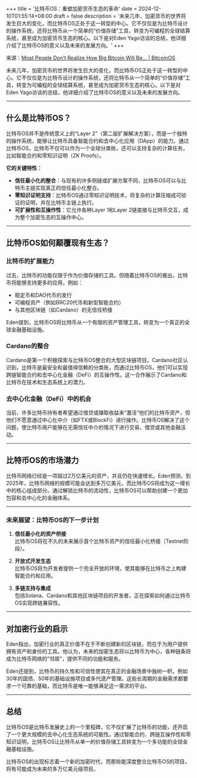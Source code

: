 +++
title = '比特币OS：重塑加密货币生态的革命'
date = 2024-12-10T01:55:14+08:00
draft = false
description = '未来几年，加密货币的世界将发生巨大的变化，而比特币OS正处于这一转型的中心。它不仅仅是为比特币设计的操作系统，还将比特币从一个简单的“价值存储”工具，转变为可编程的全球结算系统，甚至成为加密货币生态的核心。以下是对Eden Yago访谈的总结，他详细介绍了比特币OS的意义以及未来的发展方向。'
+++

来源：[Most People Don’t Realize How Big Bitcoin Will Be… | BitcoinOS](https://www.youtube.com/watch?v=VSIgYei-IUk)

未来几年，加密货币的世界将发生巨大的变化，而比特币OS正处于这一转型的中心。它不仅仅是为比特币设计的操作系统，还将比特币从一个简单的“价值存储”工具，转变为可编程的全球结算系统，甚至成为加密货币生态的核心。以下是对Eden Yago访谈的总结，他详细介绍了比特币OS的意义以及未来的发展方向。

---

## 什么是比特币OS？

比特币OS并不是传统意义上的“Layer 2”（第二层扩展解决方案），而是一个独特的操作系统，能够让比特币具备智能合约和去中心化应用（DApp）的能力。通过比特币OS，比特币不仅可以作为一个全球分类账，还可以支持复杂的计算任务，比如智能合约和零知识证明（ZK Proofs）。

**它的关键特性：**
- **信任最小化的整合**：与现有的许多侧链或扩展方案不同，比特币OS可以与比特币主链实现真正的信任最小化整合。
- **零知识证明支持**：比特币OS通过零知识证明技术，将复杂的计算压缩成可验证的证明，并在比特币主链上执行。
- **可扩展性和互操作性**：它允许各种Layer 1和Layer 2链直接与比特币交互，成为整个加密生态的互操作中心。

---

## 比特币OS如何颠覆现有生态？

### **比特币的扩展能力**

过去，比特币的功能仅限于作为价值存储的工具。但随着比特币OS的推出，比特币将能够支持更多的应用，例如：

- 稳定币和DAO代币的发行
- 可编程资产（例如BRC20代币和新型智能合约）
- 与其他区块链（如Cardano）的无信任桥接

Eden提到，比特币OS将比特币从一个有限的资产管理工具，转变为一个真正的全球金融基础设施。

### **Cardano的整合**

Cardano是第一个积极探索与比特币OS整合的大型区块链项目。Cardano社区认识到，比特币是最安全和最值得信赖的分类账，而通过比特币OS，他们可以实现跨链智能合约和去中心化金融（DeFi）的互操作性。这一合作展示了Cardano和比特币在技术和生态系统上的潜力。

### **去中心化金融（DeFi）中的机会**
当前，许多比特币持有者希望通过借贷或赚取收益来“激活”他们的比特币资产，但他们不愿意通过中心化中介（如FTX或BlockFi）进行操作。比特币OS解决了这个问题，使比特币用户能够在无需信任中介的情况下进行交易、借贷或其他金融活动。

---

## 比特币OS的市场潜力

比特币网络已经是一项超过2万亿美元的资产，并且仍在快速增长。Eden预测，到2025年，比特币网络的规模可能会达到多万亿美元，而比特币OS将成为这一增长中的核心组成部分。通过解锁比特币的流动性，比特币OS可以帮助创建一个更加包容和去中心化的金融体系。

---

### **未来展望：比特币OS的下一步计划**

1. **信任最小化的资产桥接**  
   比特币OS将在不久的未来展示首个比特币资产的信任最小化桥接（Testnet阶段）。

2. **开放式开发生态**  
   比特币OS将为开发者提供一个完全开放的环境，使其能够在比特币之上构建智能合约和应用。

3. **多链支持与集成**  
   包括Solana、Cardano和其他区块链项目的开发者，正在探索如何通过比特币OS实现跨链兼容性。

---

## 对加密行业的启示

Eden指出，加密行业的真正价值不在于不断创建新的区块链，而在于为用户提供拥有资产和身份的工具。他认为，未来的加密生态将以比特币为中心，各种链条将成为比特币网络的“邻居”，提供不同的功能和服务。

Eden还提到，比特币的持久性和可信性使其在真正的金融场景中独树一帜，例如30年的国债、50年的基础设施项目或多代遗产管理。这些长周期的金融需求都要求一个可靠的基础，而比特币是唯一能够满足这一需求的平台。

---

## 总结

比特币OS是比特币发展史上的一个里程碑，它不仅扩展了比特币的功能，还开启了一个更大规模的去中心化生态系统的可能性。通过智能合约、跨链互操作性和零知识证明，比特币OS让比特币从单一的价值存储工具转变为一个多功能的全球金融基础设施。

比特币OS的出现标志着一个新的加密时代，而那些能深度整合比特币OS的项目，将有可能成为未来的多万亿美元级项目。
